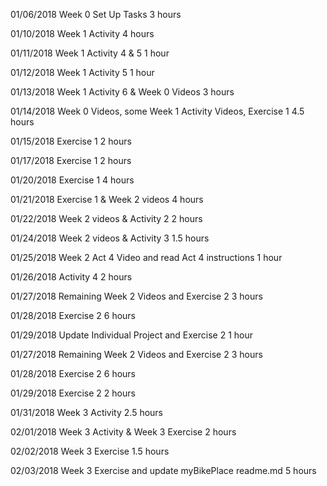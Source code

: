                             
01/06/2018   Week 0 Set Up Tasks	3 hours

01/10/2018	Week 1 Activity 				4 hours

01/11/2018	Week 1 Activity 4 & 5		1 hour 
                                  
01/12/2018	Week 1 Activity 5	       1 hour  
                           
01/13/2018	Week 1 Activity 6 & Week 0 Videos 3 hours 
                      
01/14/2018	Week 0 Videos, some Week 1 Activity Videos, Exercise 1	4.5 hours

01/15/2018	Exercise 1 2 hours	
                                            
01/17/2018	Exercise 1 2 hours
	                                            
01/20/2018	Exercise 1 4 hours	
                                             
01/21/2018	Exercise 1 & Week 2 videos 4 hours

01/22/2018	Week 2 videos & Activity 2	 2 hours 
                         
01/24/2018	Week 2 videos & Activity 3	 1.5 hours 
                          
01/25/2018	Week 2 Act 4 Video and read Act 4 instructions	1 hour    
     
01/26/2018	Activity 4 2 hours	
                                            
01/27/2018  Remaining Week 2 Videos and Exercise 2 3 hours       
          
01/28/2018  Exercise 2 6 hours  
                                           
01/29/2018  Update Individual Project and Exercise 2   1 hour  
              
01/27/2018  Remaining Week 2 Videos and Exercise 2                  3 hours    
                                         
01/28/2018  Exercise 2 6 hours   
                                          
01/29/2018  Exercise 2 2 hours

01/31/2018  Week 3 Activity 2.5 hours  

02/01/2018  Week 3 Activity & Week 3 Exercise 2 hours                                           

02/02/2018  Week 3 Exercise 1.5 hours

02/03/2018  Week 3 Exercise and update myBikePlace readme.md 5 hours